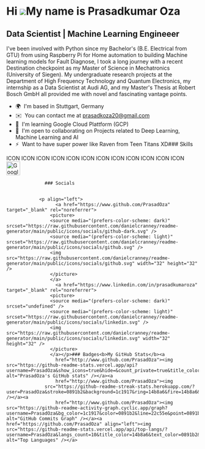 Hi ![](https://user-images.githubusercontent.com/18350557/176309783-0785949b-9127-417c-8b55-ab5a4333674e.gif)My name is Prasadkumar Oza
=======================================================================================================================================

Data Scientist | Machine Learning Engineeer
-------------------------------------------

I've been involved with Python since my Bachelor's (B.E. Electrical from GTU) from using Raspberry Pi for Home automation to building Machine learning models for Fault Diagnose, I took a long journey with a recent Destination checkpoint as my Master of Science in Mechatronics (University of Siegen). My undergraduate research projects at the Department of High Frequency Technology and Quantum Electronics, my internship as a Data Scientist at Audi AG, and my Master's Thesis at Robert Bosch GmbH all provided me with novel and fascinating vantage points.

*   🌍  I'm based in Stuttgart, Germany
*   ✉️  You can contact me at [prasadkoza20@gmail.com](mailto:prasadkoza20@gmail.com)
*   🧠  I'm learning Google Cloud Plattform (GCP)
*   🤝  I'm open to collaborating on Projects related to Deep Learning, Machine Learning and AI
*   ⚡  Want to have super power like Raven from Teen Titans XD### Skills 
<p align="left">
ICON ICON ICON ICON ICON ICON ICON ICON ICON ICON ICON ICON 
                                <a href="https://cloud.google.com/" target="_blank" rel="noreferrer"><img src="https://raw.githubusercontent.com/danielcranney/readme-generator/main/public/icons/skills/googlecloud-colored.svg" width="36" height="36" alt="Google Cloud" /></a>
                    </p>
                    
                  ### Socials
                  
                  
                <p align="left">
                      <a href="https://www.github.com/PrasadOza" target="_blank" rel="noreferrer">
                    <picture>
                    <source media="(prefers-color-scheme: dark)" srcset="https://raw.githubusercontent.com/danielcranney/readme-generator/main/public/icons/socials/github-dark.svg" />
                    <source media="(prefers-color-scheme: light)" srcset="https://raw.githubusercontent.com/danielcranney/readme-generator/main/public/icons/socials/github.svg" />
                    <img src="https://raw.githubusercontent.com/danielcranney/readme-generator/main/public/icons/socials/github.svg" width="32" height="32" />
                    </picture>
                    </a>
                      <a href="https://www.linkedin.com/in/prasadkumaroza" target="_blank" rel="noreferrer">
                    <picture>
                    <source media="(prefers-color-scheme: dark)" srcset="undefined" />
                    <source media="(prefers-color-scheme: light)" srcset="https://raw.githubusercontent.com/danielcranney/readme-generator/main/public/icons/socials/linkedin.svg" />
                    <img src="https://raw.githubusercontent.com/danielcranney/readme-generator/main/public/icons/socials/linkedin.svg" width="32" height="32" />
                    </picture>
                    </a></p>### Badges<b>My GitHub Stats</b><a
                      href="http://www.github.com/PrasadOza"><img src="https://github-readme-stats.vercel.app/api?username=PrasadOza&show_icons=true&hide=&count_private=true&title_color=14b8a6&text_color=0891b2&icon_color=22c55e&bg_color=1c1917&hide_border=true&show_icons=true" alt="PrasadOza's GitHub stats" /></a><a
                      href="http://www.github.com/PrasadOza"><img
                  src="https://github-readme-streak-stats.herokuapp.com/?user=PrasadOza&stroke=0891b2&background=1c1917&ring=14b8a6&fire=14b8a6&currStreakNum=0891b2&currStreakLabel=14b8a6&sideNums=0891b2&sideLabels=0891b2&dates=0891b2&hide_border=true" /></a><a
                      href="http://www.github.com/PrasadOza"><img src="https://github-readme-activity-graph.cyclic.app/graph?username=PrasadOza&bg_color=1c1917&color=0891b2&line=22c55e&point=0891b2&area_color=1c1917&area=true&hide_border=true&custom_title=GitHub%20Commits%20Graph" alt="GitHub Commits Graph" /></a><a href="https://github.com/PrasadOza" align="left"><img src="https://github-readme-stats.vercel.app/api/top-langs/?username=PrasadOza&langs_count=10&title_color=14b8a6&text_color=0891b2&icon_color=22c55e&bg_color=1c1917&hide_border=true&locale=en&custom_title=Top%20%Languages" alt="Top Languages" /></a>
